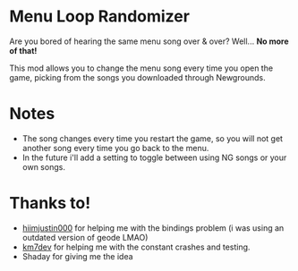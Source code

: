 # Menu Loop Randomizer

Are you bored of hearing the same menu song <cr>over & over</cr>? Well... **No more of that!**

This mod allows you to change the menu song every time you open the game, picking from the songs you downloaded through Newgrounds.

# Notes

- The song changes every time you restart the game, so you will not get another song every time you go back to the menu.
- In the future i'll add a setting to toggle between using NG songs or your own songs.

# Thanks to!

- [hiimjustin000](https://github.com/hiimjustin000) <cj>for helping me with the bindings problem (i was using an outdated version of geode LMAO)</cj>
- [km7dev](https://github.com/Kingminer7) <cj>for helping me with the constant crashes and testing.</cj>
- <cj>Shaday for giving me the idea<cj>
